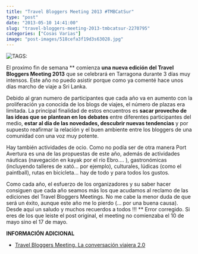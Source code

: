 ```yaml
---
title: "Travel Bloggers Meeting 2013 #TMBCatSur"
type: "post"
date: "2013-05-10 14:41:00"
slug: "travel-bloggers-meeting-2013-tmbcatsur-2270795"
categories: ["Cosas Varias"]
image: "post-images/518cefa3f19d3s63028.jpg"
---
```


 ![ TAGS:](post-images/518cefa3f19d3s63028.jpg)

 El proximo fin de semana \*\* comienza **una nueva edición del Travel Bloggers Meeting 2013** que se celebrará en Tarragona durante 3 días muy intensos. Este año no puedo asistir porque como ya comenté hace unos días marcho de viaje a Sri Lanka.

 Debido al gran numero de participantes que cada año va en aumento con la proliferación ya conocida de los blogs de viajes, el número de plazas era limitada. La principal finalidad de estos encuentros es **sacar provecho de las ideas que se plantean en los debates** entre diferentes participantes del medio, **estar al día de las novedades, descubrir nuevas tendencias** y por supuesto reafirmar la relación y el buen ambiente entre los bloggers de una comunidad con una voz muy potente.

 Hay también actividades de ocio. Como no podía ser de otra manera Port Avertura es una de las propuestas de este año, además de actividades náuticas (navegación en kayak por el río Ebro.... ), gastronómicas (incluyendo talleres de xató... por ejemplo), culturales, lúdicas (como el paintball), rutas en bicicleta... hay de todo y para todos los gustos.

 Como cada año, el esfuerzo de los organizadores y su saber hacer consiguen que cada año seamos más los que acudamos al reclamo de las ediciones del Travel Bloggers Meetings. No me cabe la menor duda de que será un éxito, aunque este año me lo pierdo (... por una buena causa). Desde aquí un saludo y muchos recuerdos a todos !!! \*\* Error corregido. Si eres de los que leiste el post original, el meeting no comienzaba el 10 de mayo sino el 17 de mayo.

 **INFORMACIÓN ADICIONAL**

- [Travel Bloggers Meeting. La conversación viajera 2.0](http://www.travelbloggersmeeting.com/)